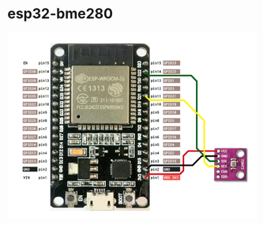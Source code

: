 # esp32-bme280

![GyverMOD 1.0](https://github.com/Summerduck/esp32-bme280/blob/master/esp32%2Bbme280.png)

